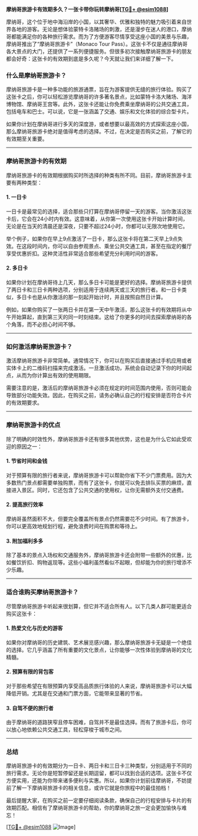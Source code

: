 **摩纳哥旅游卡有效期多久？一张卡带你玩转摩纳哥[[TG💪+ @esim1088](https://t.me/s/esim1088)]**

摩纳哥，这个位于地中海沿岸的小国，以其奢华、优雅和独特的魅力吸引着来自世界各地的游客。无论是想体验蒙特卡洛赌场的刺激，还是漫步在迷人的港口，摩纳哥都能满足你的各种旅行需求。而为了方便游客尽情享受这座小国的美景与乐趣，摩纳哥推出了“摩纳哥旅游卡”（Monaco Tour Pass）。这张卡不仅是通往摩纳哥各大景点的大门，还提供了一系列便捷服务。但很多初次接触摩纳哥旅游卡的朋友都会好奇：这张卡的有效期到底是多久呢？今天就让我们来详细了解一下。

### **什么是摩纳哥旅游卡？**

摩纳哥旅游卡是一种多功能的旅游通票，旨在为游客提供无缝的旅行体验。购买了这张卡之后，你可以轻松游览摩纳哥的许多著名景点，比如蒙特卡洛大赌场、海洋博物馆、摩纳哥王宫等。此外，这张卡还能让你免费乘坐摩纳哥的公共交通工具，包括电车和巴士。可以说，它是一张涵盖了交通、娱乐和文化体验的综合型卡片。

如果你计划在摩纳哥进行多天的深度游，或者想要以最高效的方式探索这座小国，那么摩纳哥旅游卡绝对是值得考虑的选择。不过，在决定是否购买之前，了解它的有效期至关重要。

---

### **摩纳哥旅游卡的有效期**

摩纳哥旅游卡的有效期根据购买时所选择的种类有所不同。目前，摩纳哥旅游卡主要有两种类型：

#### **1. 一日卡**
一日卡是最常见的选择，适合那些只打算在摩纳哥停留一天的游客。当你激活这张卡后，它会在24小时内有效。这意味着，从你第一次使用这张卡开始计算时间，无论是在当天的清晨还是深夜，只要不超过24小时，你都可以无限次地使用它。

举个例子，如果你在早上9点激活了一日卡，那么这张卡将在第二天早上9点失效。在这段时间内，你可以自由参观景点、乘坐公共交通工具，甚至在指定的餐厅享受优惠折扣。这种灵活性非常适合那些希望充分利用时间的游客。

#### **2. 多日卡**
如果你计划在摩纳哥待上几天，那么多日卡可能是更好的选择。摩纳哥旅游卡提供了两日卡和三日卡两种选项，分别适用于连续两天或三天的旅行者。和一日卡类似，多日卡也是从你激活的那一刻起开始计时，并且按照自然日计算。

例如，如果你购买了一张两日卡并在第一天中午激活，那么这张卡的有效期将从中午开始算起，直到第三天的同一时刻结束。这给了你更多的时间去探索摩纳哥的各个角落，而不必担心时间不够。

---

### **如何激活摩纳哥旅游卡？**

激活摩纳哥旅游卡非常简单。通常情况下，你可以在购买后直接通过手机应用或者实体卡上的二维码扫描来完成激活。一旦激活成功，系统会自动记录下你的时间起点，从而为你计算出有效的使用期限。

需要注意的是，激活后的摩纳哥旅游卡必须在规定的时间范围内使用，否则可能会导致部分功能失效。因此，在购买之前，请务必确认自己的行程安排是否符合卡片的有效期要求。

---

### **摩纳哥旅游卡的优点**

除了明确的时效性外，摩纳哥旅游卡还有很多其他优势，这也是为什么它如此受欢迎的原因之一：

#### **1. 节省时间和金钱**
对于预算有限的旅行者来说，摩纳哥旅游卡可以帮助你省下不少门票费用。因为大多数热门景点都需要单独购票，而有了这张卡，你就可以免去排队买票的麻烦，直接进入景区。同时，它还包含了公共交通的使用权，让你无需额外支付交通费。

#### **2. 提高旅行效率**
摩纳哥虽然面积不大，但要完全覆盖所有景点仍然需要花不少时间。有了旅游卡，你可以更高效地规划行程，避免浪费时间在购票和等待上。

#### **3. 附加福利多多**
除了基本的景点入场权和交通服务外，摩纳哥旅游卡还会附带一些额外的优惠，比如餐饮折扣、购物返现等。这些小福利虽然看似不起眼，但却能为你的旅行增添不少乐趣。

---

### **适合谁购买摩纳哥旅游卡？**

尽管摩纳哥旅游卡听起来很划算，但它并不适合所有人。以下几类人群可能更适合购买这张卡：

#### **1. 热爱文化与历史的游客**
如果你对摩纳哥的历史建筑、艺术展览感兴趣，那么摩纳哥旅游卡无疑是一个绝佳的选择。它几乎涵盖了所有重要的文化景点，让你能够一次性体验到摩纳哥的文化精髓。

#### **2. 预算有限的背包客**
对于那些希望在有限预算内享受高品质旅行体验的人来说，摩纳哥旅游卡可以大幅降低开销。尤其是在交通和门票方面，它能带来显著的节省。

#### **3. 自驾不便的旅行者**
由于摩纳哥的道路狭窄且停车困难，自驾并不是最佳选择。而有了旅游卡后，你可以放心地依赖公共交通工具，轻松穿梭于城市之间。

---

### **总结**

摩纳哥旅游卡的有效期分为一日卡、两日卡和三日卡三种类型，分别适用于不同的旅行需求。无论你是短暂停留还是长期逗留，都可以找到合适的选项。这张卡不仅方便实用，还能为你带来诸多便利与实惠。所以，如果你计划前往摩纳哥，不妨提前了解一下摩纳哥旅游卡的相关信息，或许它就是你旅程中的最佳拍档！

最后提醒大家，在购买之前一定要仔细阅读条款，确保自己的行程安排与卡片的有效期匹配。相信有了摩纳哥旅游卡的帮助，你的摩纳哥之旅一定会更加愉快与难忘！

[[TG💪+ @esim1088](https://t.me/s/esim1088) ![Image](https://i.postimg.cc/4NQfJmqS/Snipaste-2025-05-13-00-14-12.png)]